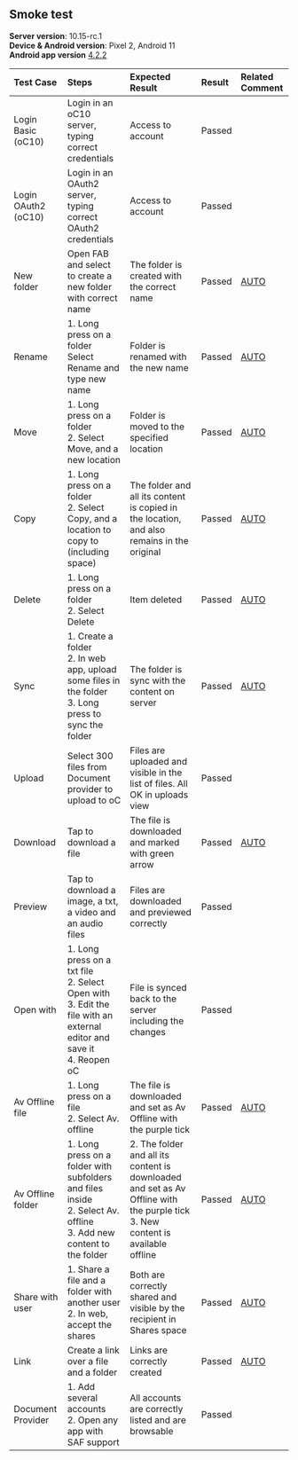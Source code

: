 ## Smoke test


**Server version**: 10.15-rc.1 <br>
**Device & Android version**: Pixel 2, Android 11<br>
**Android app version** [4.2.2](https://github.com/owncloud/android/releases/tag/v4.2.2)


Test Case | Steps | Expected Result | Result | Related Comment
| :------ | :---- | :-------------- | :----- | :---------
| Login Basic (oC10) | Login in an oC10 server, typing correct credentials | Access to account | Passed |  |
| Login OAuth2 (oC10)| Login in an OAuth2 server, typing correct OAuth2 credentials | Access to account |  Passed| |
| New folder | Open FAB and select to create a new folder with correct name|The folder is created with the correct name|  Passed | [AUTO](https://github.com/owncloud/android-scenario-testing/tree/master/src/test/resources/io/cucumber/createfolder.feature) |
| Rename | 1. Long press on a folder<br>Select Rename and type new name  |  Folder is renamed with the new name | Passed | [AUTO](https://github.com/owncloud/android-scenario-testing/tree/master/src/test/resources/io/cucumber/rename.feature) |
| Move | 1. Long press on a folder<br>2. Select Move, and a new location | Folder is moved to the specified location | Passed | [AUTO](https://github.com/owncloud/android-scenario-testing/tree/master/src/test/resources/io/cucumber/move.feature) |
| Copy | 1. Long press on a folder<br>2. Select Copy, and a location to copy to (including space) | The folder and all its content is copied in the location, and also remains in the original| Passed | [AUTO](https://github.com/owncloud/android-scenario-testing/tree/master/src/test/resources/io/cucumber/copy.feature) |
| Delete | 1. Long press on a folder<br>2. Select Delete | Item deleted| Passed | [AUTO](https://github.com/owncloud/android-scenario-testing/tree/master/src/test/resources/io/cucumber/delete.feature) |
| Sync | 1. Create a folder <br> 2. In web app, upload some files in the folder <br> 3. Long press to sync the folder  | The folder is sync with the content on server| Passed |[AUTO](https://github.com/owncloud/android-scenario-testing/tree/master/src/test/resources/io/cucumber/listfiles.feature)
| Upload  | Select 300 files from Document provider to upload to oC | Files are uploaded and visible in the list of files. All OK in uploads view  | Passed  
| Download | Tap to download a file | The file is downloaded and marked with green arrow| Passed | [AUTO](https://github.com/owncloud/android-scenario-testing/tree/master/src/test/resources/io/cucumber/download.feature)|
| Preview | Tap to download a image, a txt, a video and an audio files | Files are downloaded and previewed correctly| Passed |  |
| Open with | 1. Long press on a txt file<br>2. Select Open with<br>3. Edit the file with an external  editor and save it<br>4. Reopen oC | File is synced back to the server including the changes| Passed |  |
| Av Offline file| 1. Long press on a file<br>2. Select Av. offline | The file is downloaded and set as Av Offline with the purple tick |  Passed | [AUTO](https://github.com/owncloud/android-scenario-testing/tree/master/src/test/resources/io/cucumber/avoffline.feature) |
| Av Offline folder | 1. Long press on a folder with subfolders and files inside<br>2. Select Av. offline<br>3. Add new content to the folder | 2. The folder and all its content is downloaded and set as Av Offline with the purple tick<br>3. New content is available offline |  Passed | [AUTO](https://github.com/owncloud/android-scenario-testing/tree/master/src/test/resources/io/cucumber/avoffline.feature)
| Share with user  | 1. Share a file and a folder with another user<br>2. In web, accept the shares | Both are correctly shared and visible by the recipient in Shares space | Passed | [AUTO](https://github.com/owncloud/android-scenario-testing/tree/master/src/test/resources/io/cucumber/shares.feature) |
| Link  | Create a link over a file and a folder | Links are correctly created| Passed | [AUTO](https://github.com/owncloud/android-scenario-testing/tree/master/src/test/resources/io/cucumber/links.feature) |
| Document Provider | 1. Add several accounts<br>2. Open any app with SAF support | All accounts are correctly listed and are browsable | Passed |  |

